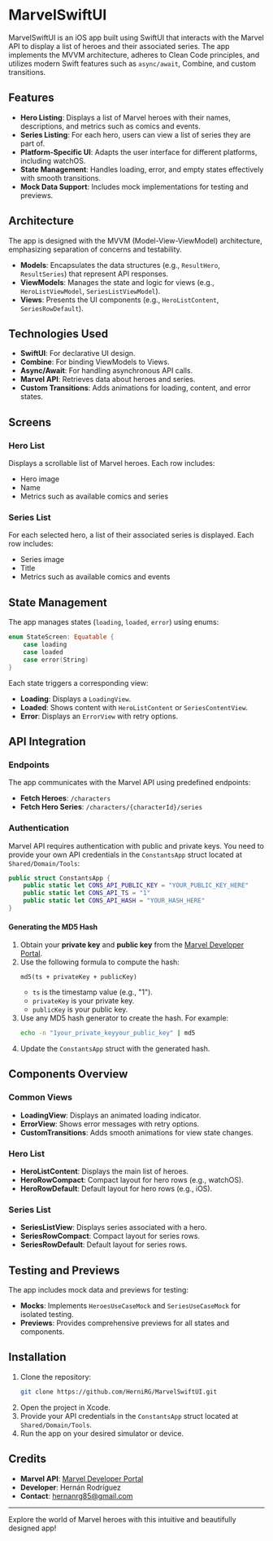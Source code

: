 
# MarvelSwiftUI

MarvelSwiftUI is an iOS app built using SwiftUI that interacts with the Marvel API to display a list of heroes and their associated series. The app implements the MVVM architecture, adheres to Clean Code principles, and utilizes modern Swift features such as `async/await`, Combine, and custom transitions.

## Features

- **Hero Listing**: Displays a list of Marvel heroes with their names, descriptions, and metrics such as comics and events.
- **Series Listing**: For each hero, users can view a list of series they are part of.
- **Platform-Specific UI**: Adapts the user interface for different platforms, including watchOS.
- **State Management**: Handles loading, error, and empty states effectively with smooth transitions.
- **Mock Data Support**: Includes mock implementations for testing and previews.

## Architecture

The app is designed with the MVVM (Model-View-ViewModel) architecture, emphasizing separation of concerns and testability.

- **Models**: Encapsulates the data structures (e.g., `ResultHero`, `ResultSeries`) that represent API responses.
- **ViewModels**: Manages the state and logic for views (e.g., `HeroListViewModel`, `SeriesListViewModel`).
- **Views**: Presents the UI components (e.g., `HeroListContent`, `SeriesRowDefault`).

## Technologies Used

- **SwiftUI**: For declarative UI design.
- **Combine**: For binding ViewModels to Views.
- **Async/Await**: For handling asynchronous API calls.
- **Marvel API**: Retrieves data about heroes and series.
- **Custom Transitions**: Adds animations for loading, content, and error states.

## Screens

### Hero List
Displays a scrollable list of Marvel heroes. Each row includes:
- Hero image
- Name
- Metrics such as available comics and series

### Series List
For each selected hero, a list of their associated series is displayed. Each row includes:
- Series image
- Title
- Metrics such as available comics and events

## State Management

The app manages states (`loading`, `loaded`, `error`) using enums:

```swift
enum StateScreen: Equatable {
    case loading
    case loaded
    case error(String)
}
```

Each state triggers a corresponding view:
- **Loading**: Displays a `LoadingView`.
- **Loaded**: Shows content with `HeroListContent` or `SeriesContentView`.
- **Error**: Displays an `ErrorView` with retry options.

## API Integration

### Endpoints
The app communicates with the Marvel API using predefined endpoints:
- **Fetch Heroes**: `/characters`
- **Fetch Hero Series**: `/characters/{characterId}/series`

### Authentication
Marvel API requires authentication with public and private keys. You need to provide your own API credentials in the `ConstantsApp` struct located at `Shared/Domain/Tools`:

```swift
public struct ConstantsApp {
    public static let CONS_API_PUBLIC_KEY = "YOUR_PUBLIC_KEY_HERE"
    public static let CONS_API_TS = "1"
    public static let CONS_API_HASH = "YOUR_HASH_HERE"
}
```

#### Generating the MD5 Hash
1. Obtain your **private key** and **public key** from the [Marvel Developer Portal](https://developer.marvel.com/).
2. Use the following formula to compute the hash:
   ```
   md5(ts + privateKey + publicKey)
   ```
   - `ts` is the timestamp value (e.g., "1").
   - `privateKey` is your private key.
   - `publicKey` is your public key.
3. Use any MD5 hash generator to create the hash. For example:
   ```bash
   echo -n "1your_private_keyyour_public_key" | md5
   ```
4. Update the `ConstantsApp` struct with the generated hash.

## Components Overview

### Common Views
- **LoadingView**: Displays an animated loading indicator.
- **ErrorView**: Shows error messages with retry options.
- **CustomTransitions**: Adds smooth animations for view state changes.

### Hero List
- **HeroListContent**: Displays the main list of heroes.
- **HeroRowCompact**: Compact layout for hero rows (e.g., watchOS).
- **HeroRowDefault**: Default layout for hero rows (e.g., iOS).

### Series List
- **SeriesListView**: Displays series associated with a hero.
- **SeriesRowCompact**: Compact layout for series rows.
- **SeriesRowDefault**: Default layout for series rows.

## Testing and Previews

The app includes mock data and previews for testing:

- **Mocks**: Implements `HeroesUseCaseMock` and `SeriesUseCaseMock` for isolated testing.
- **Previews**: Provides comprehensive previews for all states and components.

## Installation

1. Clone the repository:
   ```bash
   git clone https://github.com/HerniRG/MarvelSwiftUI.git
   ```
2. Open the project in Xcode.
3. Provide your API credentials in the `ConstantsApp` struct located at `Shared/Domain/Tools`.
4. Run the app on your desired simulator or device.

## Credits

- **Marvel API**: [Marvel Developer Portal](https://developer.marvel.com/)
- **Developer**: Hernán Rodríguez
- **Contact**: hernanrg85@gmail.com

---

Explore the world of Marvel heroes with this intuitive and beautifully designed app!
